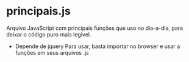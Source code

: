 # principais.js
Arquivo JavaScript com principais funções que uso no dia-a-dia, para deixar o código puro mais legivel.
* Depende de jquery
Para usar, basta importar no browser e usar a funções em seus arquivos .js
